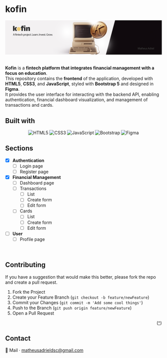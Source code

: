 <a id="readme-top"></a>

<h1>kofin</h1>

<img src="./assets/banner.png">

<br><strong>Kofin</strong> is a <strong>fintech platform that integrates financial management with a focus on education</strong>.  
This repository contains the **frontend** of the application, developed with **HTML5**, **CSS3**, and **JavaScript**, styled with **Bootstrap 5** and designed in **Figma**.  
It provides the user interface for interacting with the backend API, enabling authentication, financial dashboard visualization, and management of transactions and cards.

## Built with

<div align="center">

![HTML5](https://img.shields.io/badge/HTML5-E34F26?logo=html5&logoColor=white)
![CSS3](https://img.shields.io/badge/CSS3-1572B6?logo=css3&logoColor=white)
![JavaScript](https://img.shields.io/badge/JavaScript-ES6-F7DF1E?logo=javascript&logoColor=black)
![Bootstrap](https://img.shields.io/badge/Bootstrap-5-7952B3?logo=bootstrap&logoColor=white)
![Figma](https://img.shields.io/badge/Figma-F24E1E?logo=figma&logoColor=white)


</div>

## Sections

- [x] **Authentication**
  - [ ] Login page
  - [ ] Register page

- [x] **Financial Management**
  - [ ] Dashboard page
  - [ ] Transactions
    - [ ] List
    - [ ] Create form
    - [ ] Edit form
  - [ ] Cards
    - [ ] List
    - [ ] Create form
    - [ ] Edit form

- [ ] **User**
  - [ ] Profile page

<br/>

## Contributing

If you have a suggestion that would make this better, please fork the repo and create a pull request.

1. Fork the Project  
2. Create your Feature Branch (`git checkout -b feature/newFeature`)  
3. Commit your Changes (`git commit -m 'Add some cool things'`)  
4. Push to the Branch (`git push origin feature/newFeature`)  
5. Open a Pull Request

<p align="right">(<a href="#readme-top">^</a>)</p>

## Contact

📧 Mail · matheusadrieldsc@gmail.com